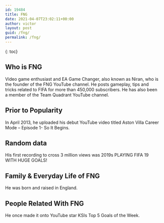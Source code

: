 ```yaml
---
id: 19484
title: FNG
date: 2021-04-07T23:02:11+00:00
author: victor
layout: post
guid: /fng/
permalink: /fng/
---
```



{: toc}


## Who is FNG



Video game enthusiast and EA Game Changer, also known as Niran, who is the founder of the FNG YouTube channel. He posts gameplay, tips and tricks related to FIFA for more than 450,000 subscribers. He has also been a member of the Team Quadrant YouTube channel.

                
                
                
## Prior to Popularity



In April 2013, he uploaded his debut YouTube video titled Aston Villa Career Mode &#8211; Episode 1- So It Begins.

                
                
                
## Random data



His first recording to cross 3 million views was 2019s PLAYING FIFA 19 WITH HUGE GOALS! 

                
                
                
## Family & Everyday Life of FNG



He was born and raised in England.

                
                
                
## People Related With FNG



He once made it onto YouTube star KSIs Top 5 Goals of the Week.

                
              
            
          
          
          